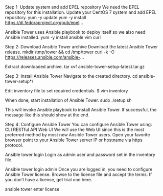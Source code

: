 Step 1: Update system and add EPEL repository
We need the EPEL repository for this installation. Update your CentOS 7 system and add EPEL repository.
yum -y update
yum -y install https://dl.fedoraproject.org/pub/epel...

Ansible Tower uses Ansible playbook to deploy itself so we also need Ansible installed.
yum -y install ansible vim curl

Step 2: Download Ansible Tower archive
Download the latest Ansible Tower release.
mkdir /tmp/tower && cd  /tmp/tower
curl -k -O https://releases.ansible.com/ansible-...

Extract downloaded archive.
tar xvf ansible-tower-setup-latest.tar.gz

Step 3: Install Ansible Tower
Navigate to the created directory.
cd ansible-tower-setup*/

Edit inventory file to set required credentials.
$ vim inventory

When done, start installation of Ansible Tower.
sudo ./setup.sh

This will invoke Ansible playbook to install Ansible Tower. If successful, the message like this should show at the end.

Step 4: Configure Ansible Tower
You can configure Ansible Tower using:
CLI
RESTful API
Web UI
We will use the Web UI since this is the most preferred method by most new Ansible Tower users. Open your favorite browser point to your Ansible Tower server IP or hostname via https protocol.


Ansible tower login
Login as admin user and password set in the inventory file.

Ansible tower login admin
Once you are logged in, you need to configure Ansible Tower license. Browse to the license file and accept the terms. If you don’t have a license, get trial one here.

ansible tower enter license
